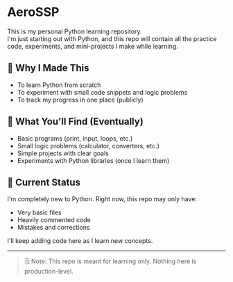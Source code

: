 # AeroSSP

This is my personal Python learning repository.  
I'm just starting out with Python, and this repo will contain all the practice code, experiments, and mini-projects I make while learning.

## 🎯 Why I Made This

- To learn Python from scratch
- To experiment with small code snippets and logic problems
- To track my progress in one place (publicly)

## 🧠 What You'll Find (Eventually)

- Basic programs (print, input, loops, etc.)
- Small logic problems (calculator, converters, etc.)
- Simple projects with clear goals
- Experiments with Python libraries (once I learn them)

## 📅 Current Status

I'm completely new to Python. Right now, this repo may only have:

- Very basic files
- Heavily commented code
- Mistakes and corrections

I'll keep adding code here as I learn new concepts.

---

> 🗒️ Note: This repo is meant for learning only. Nothing here is production-level.

